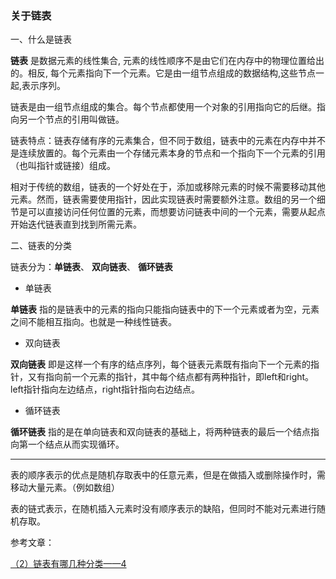 ### 关于链表

一、什么是链表

 **链表** 是数据元素的线性集合, 元素的线性顺序不是由它们在内存中的物理位置给出的。相反, 每个元素指向下一个元素。它是由一组节点组成的数据结构,这些节点一起,表示序列。

 链表是由一组节点组成的集合。每个节点都使用一个对象的引用指向它的后继。指向另一个节点的引用叫做链。

 链表特点：链表存储有序的元素集合，但不同于数组，链表中的元素在内存中并不是连续放置的。每个元素由一个存储元素本身的节点和一个指向下一个元素的引用（也叫指针或链接）组成。

 相对于传统的数组，链表的一个好处在于，添加或移除元素的时候不需要移动其他元素。然而，链表需要使用指针，因此实现链表时需要额外注意。数组的另一个细节是可以直接访问任何位置的元素，而想要访问链表中间的一个元素，需要从起点开始迭代链表直到找到所需元素。

 二、链表的分类

 链表分为：**单链表**、 **双向链表**、 **循环链表**

 * 单链表

 **单链表** 指的是链表中的元素的指向只能指向链表中的下一个元素或者为空，元素之间不能相互指向。也就是一种线性链表。

 * 双向链表

 **双向链表** 即是这样一个有序的结点序列，每个链表元素既有指向下一个元素的指针，又有指向前一个元素的指针，其中每个结点都有两种指针，即left和right。left指针指向左边结点，right指针指向右边结点。

 * 循环链表

 **循环链表** 指的是在单向链表和双向链表的基础上，将两种链表的最后一个结点指向第一个结点从而实现循环。

 ---

 表的顺序表示的优点是随机存取表中的任意元素，但是在做插入或删除操作时，需移动大量元素。（例如数组）

 表的链式表示，在随机插入元素时没有顺序表示的缺陷，但同时不能对元素进行随机存取。


参考文章：

  [（2）链表有哪几种分类——4](https://www.cnblogs.com/thunder-wu/p/6623872.html)